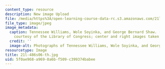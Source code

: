 ```yaml
---
content_type: resource
description: New image Upload
file: /media/https%3A/open-learning-course-data-rc.s3.amazonaws.com/21l-486-modern-drama-spring-2006/5f0ae968a9698a6bf509c399374babee_21l-486s06-th.jpg
file_type: image/jpeg
image_metadata:
  caption: Tennessee Williams, Wole Soyinka, and George Bernard Shaw. (Left image
    courtesy of the Library of Congress; center and right images taken from [Wikipedia](http://www.wikipedia.org/).)
  credit: ''
  image-alt: Photographs of Tennessee Williams, Wole Soyinka, and George Bernard Shaw.
resourcetype: Image
title: 21l-486s06-th.jpg
uid: 5f0ae968-a969-8a6b-f509-c399374babee
---
```

